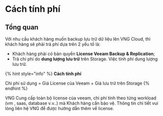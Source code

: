 # Cách tính phí

## Tổng quan

Với nhu cầu khách hàng muốn backup lưu trữ dữ liệu lên VNG Cloud, thì khách hàng sẽ phải trả phí dựa trên 2 yếu tố là:

* Khách hàng phải có bản quyền **License Veeam Backup & Replication**;
* Trả chi phí do **dung lượng lưu trữ** trên Storage. Việc tính phí dung lượng lưu trữ.

{% hint style="info" %}
**Cách tính phí**

Chi phí sử dụng = Giá License của Veeam  + Giá lưu trữ trên Storage&#x20;
{% endhint %}

VNG Cung cấp toàn bộ license của veeam, chi phí tính theo từng workload (vm , saas, database v.v..) mà Khách hàng cần bảo vệ. Thông tin chi tiết vui lòng liên hệ VNG để được hướng dẫn thêm về license.
